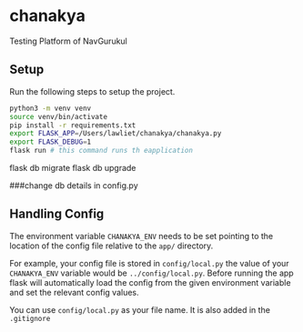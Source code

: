 # chanakya
Testing Platform of NavGurukul

## Setup

Run the following steps to setup the project.

```sh
python3 -m venv venv
source venv/bin/activate
pip install -r requirements.txt
export FLASK_APP=/Users/lawliet/chanakya/chanakya.py
export FLASK_DEBUG=1
flask run # this command runs th eapplication
```

flask db migrate
flask db upgrade

###change db details in config.py


## Handling Config

The environment variable `CHANAKYA_ENV` needs to be set pointing to the location of the config file relative to the `app/` directory.

For example, your config file is stored in `config/local.py` the value of your `CHANAKYA_ENV` variable would be `../config/local.py`. Before running the app flask will automatically load the config from the given environment variable and set the relevant config values.

You can use `config/local.py` as your file name. It is also added in the `.gitignore`